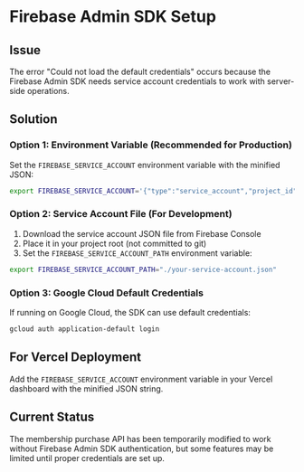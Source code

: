 # Firebase Admin SDK Setup

## Issue
The error "Could not load the default credentials" occurs because the Firebase Admin SDK needs service account credentials to work with server-side operations.

## Solution

### Option 1: Environment Variable (Recommended for Production)
Set the `FIREBASE_SERVICE_ACCOUNT` environment variable with the minified JSON:

```bash
export FIREBASE_SERVICE_ACCOUNT='{"type":"service_account","project_id":"your-project-id",...}'
```

### Option 2: Service Account File (For Development)
1. Download the service account JSON file from Firebase Console
2. Place it in your project root (not committed to git)
3. Set the `FIREBASE_SERVICE_ACCOUNT_PATH` environment variable:

```bash
export FIREBASE_SERVICE_ACCOUNT_PATH="./your-service-account.json"
```

### Option 3: Google Cloud Default Credentials
If running on Google Cloud, the SDK can use default credentials:

```bash
gcloud auth application-default login
```

## For Vercel Deployment
Add the `FIREBASE_SERVICE_ACCOUNT` environment variable in your Vercel dashboard with the minified JSON string.

## Current Status
The membership purchase API has been temporarily modified to work without Firebase Admin SDK authentication, but some features may be limited until proper credentials are set up.
